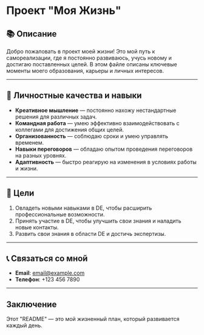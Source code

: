 # Проект "Моя Жизнь"

## 📚 Описание

Добро пожаловать в проект моей жизни! Это мой путь к самореализации, где я постоянно развиваюсь, учусь новому и достигаю поставленных целей. В этом файле описаны ключевые моменты моего образования, карьеры и личных интересов.

---

## 🌱 Личностные качества и навыки

- **Креативное мышление** — постоянно нахожу нестандартные решения для различных задач.  
- **Командная работа** — умею эффективно взаимодействовать с коллегами для достижения общих целей.  
- **Организованность** — соблюдаю сроки и умею управлять временем.  
- **Навыки переговоров** — обладаю опытом проведения переговоров на разных уровнях.  
- **Адаптивность** — быстро реагирую на изменения в условиях работы и жизни.  

---

## 🎯 Цели

1. Овладеть новыми навыками в DE, чтобы расширить профессиональные возможности.  
2. Принять участие в DE, чтобы улучшить свои знания и наладить новые контакты.  
3. Развить свои знания в области DE и достичь экспертизы.  

---

## 📞 Связаться со мной

- **Email**: email@example.com  
- **Телефон**: +123 456 7890  

---

## Заключение

Этот "README" — это мой жизненный план, который развивается каждый день.

